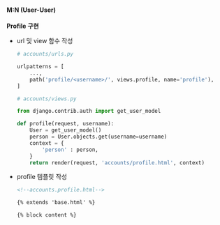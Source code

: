 #### M:N (User-User)

**Profile 구현**

- url 및 view 함수 작성

  ```python
  # accounts/urls.py
  
  urlpatterns = [
      ...,
      path('profile/<username>/', views.profile, name='profile'),
  ]
  
  # accounts/views.py
  
  from django.contrib.auth import get_user_model
  
  def profile(request, username):
      User = get_user_model()
      person = User.objects.get(username=username)
      context = {
          'person' : person,
      }
      return render(request, 'accounts/profile.html', context)
  ```

- profile 템플릿 작성

  ```html
  <!--accounts.profile.html-->
  
  {% extends 'base.html' %}
  
  {% block content %}
  ```

  


